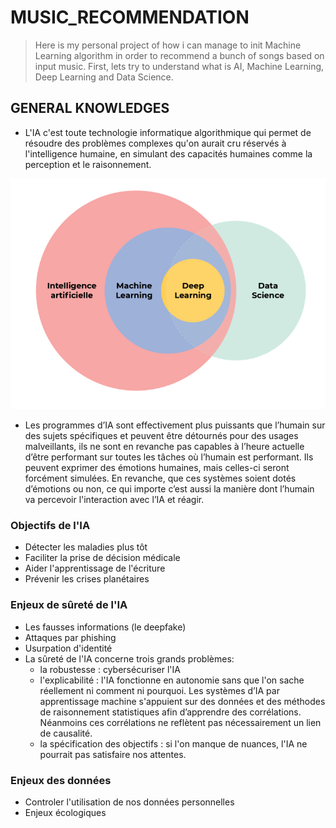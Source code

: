 # MUSIC_RECOMMENDATION

> Here is my personal project of how i can manage to init Machine Learning algorithm in order to recommend a bunch of songs based on input music. First, lets try to understand what is AI, Machine Learning, Deep Learning and Data Science.

## GENERAL KNOWLEDGES

- L'IA c'est toute technologie informatique algorithmique qui permet de résoudre des problèmes complexes qu'on aurait cru réservés à l'intelligence humaine, en simulant des capacités humaines comme la perception et le raisonnement.

![Screenshot](img/IA.png)

- Les programmes d’IA sont effectivement plus puissants que l’humain sur des sujets spécifiques et peuvent être détournés pour des usages malveillants, ils ne sont en revanche pas capables à l’heure actuelle d’être performant sur toutes les tâches où l’humain est performant. Ils peuvent exprimer des émotions humaines, mais celles-ci seront forcément simulées. En revanche, que ces systèmes soient dotés d’émotions ou non, ce qui importe c’est aussi la manière dont l’humain va percevoir l'interaction avec l’IA et réagir.

### Objectifs de l'IA 

- Détecter les maladies plus tôt
- Faciliter la prise de décision médicale
- Aider l'apprentissage de l'écriture
- Prévenir les crises planétaires
  
### Enjeux de sûreté de l'IA

- Les fausses informations (le deepfake)
- Attaques par phishing
- Usurpation d'identité
- La sûreté de l'IA concerne trois grands problèmes:
    - la robustesse : cybersécuriser l'IA
    - l'explicabilité : l'IA fonctionne en autonomie sans que l'on sache réellement ni comment ni pourquoi.  Les systèmes d’IA par apprentissage machine           s'appuient sur des données et des méthodes de raisonnement statistiques afin d’apprendre des corrélations. Néanmoins ces corrélations ne reflètent pas        nécessairement un lien de causalité.
    - la spécification des objectifs : si l'on manque de nuances, l'IA ne pourrait pas satisfaire nos attentes.

### Enjeux des données

- Controler l'utilisation de nos données personnelles
- Enjeux écologiques
